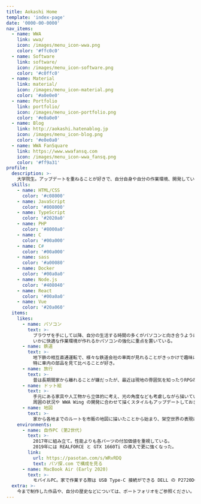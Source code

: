 ```yaml
---
title: Aokashi Home
template: 'index-page'
date: '0000-00-0000'
nav_items:
  - name: WWA
    link: wwa/
    icon: /images/menu_icon-wwa.png
    color: '#ffc0c0'
  - name: Software
    link: software/
    icon: /images/menu_icon-software.png
    color: '#c0ffc0'
  - name: Material
    link: material/
    icon: /images/menu_icon-material.png
    color: '#a0e0e0'
  - name: Portfolio
    link: portfolio/
    icon: /images/menu_icon-portfolio.png
    color: '#e0a0e0'
  - name: Blog
    link: http://aokashi.hatenablog.jp
    icon: /images/menu_icon-blog.png
    color: '#e0e0a0'
  - name: WWA FanSquare
    link: https://www.wwafansq.com
    icon: /images/menu_icon-wwa_fansq.png
    color: '#ff9a31'
profile:
  description: >-
    大学院生。アップデートを重ねることが好きで、自分自身や自分の作業環境、開発しているソフトなど、様々な視点で課題や問題点を解決しながら生きている。
  skills:
    - name: HTML/CSS
      color: '#c08000'
    - name: JavaScript
      color: '#808000'
    - name: TypeScript
      color: '#2020a0'
    - name: PHP
      color: '#8000a0'
    - name: C
      color: '#00a000'
    - name: C#
      color: '#00a000'
    - name: sass
      color: '#a00080'
    - name: Docker
      color: '#00a0a0'
    - name: Node.js
      color: '#408040'
    - name: React
      color: '#00a0a0'
    - name: Vue
      color: '#20a060'
  items:
    likes:
      - name: パソコン
        text: >-
          ブラウザを手にして以降、自分の生活する時間の多くがパソコンと向き合うようになった。
          いかに快適な作業環境が作れるかパソコンの強化に重点を置いている。
      - name: 鉄道
        text: >-
          地下鉄の相互直通運転で、様々な鉄道会社の車両が見れることがきっかけで趣味になった。
          特に車内の部品を見て比べることが好き。
      - name: 旅行
        text: >-
          昔は長期間家から離れることが嫌だったが、最近は現地の雰囲気を知ったりRPGのマップ制作のアイデアを取ったりすることが目的でほぼ毎年遠いところに行ってたりする。
      - name: ドット絵
        text: >-
          手元にある家具や人工物から立体的に考え、光の角度なども考慮しながら描いている。
          周囲の状況や WWA Wing の開発に合わせて描くスタイルもアップデートしておきたいと思っている。
      - name: 地図
        text: >-
          家から各地までのルートを市販の地図に描いたことから始まり、架空世界の表現にまで発展。現在は架空地図を作るツールが無く管理しにくいところが課題である。
    environments:
      - name: 自作PC (第2世代)
        text: >-
          2017年に組み立て。性能よりも各パーツの付加価値を重視している。
          2019年には REALFORCE と GTX 1660Ti の導入で更に強くなった。
        link:
          url: https://pasotan.com/s/WRvRDQ
          text: パソ探.com で構成を見る
      - name: MacBook Air (Early 2020)
        text: >-
          モバイルPC。家で作業する際は USB Type-C 接続ができる DELL の P2720DC に接続している。
  extra: >-
    今まで制作した作品や、自分の歴史などについては、ポートフォリオをご参照ください。
---
```

